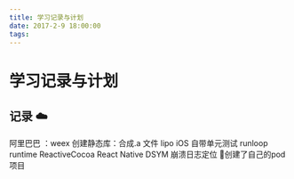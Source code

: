 ```yaml
---
title: 学习记录与计划
date: 2017-2-9 18:00:00
tags:
---
```


# 学习记录与计划

## 记录 ☁️
阿里巴巴 ：weex
创建静态库：合成.a  文件 lipo
iOS 自带单元测试
runloop
runtime
ReactiveCocoa 
React Native
DSYM 崩溃日志定位
创建了自己的pod项目

